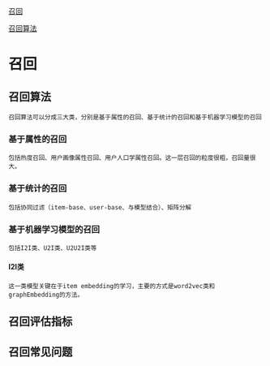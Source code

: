 [召回](#召回)

[召回算法](##召回)
# 召回
## 召回算法
    召回算法可以分成三大类，分别是基于属性的召回、基于统计的召回和基于机器学习模型的召回
### 基于属性的召回
    包括热度召回、用户画像属性召回、用户人口学属性召回。这一层召回的粒度很粗，召回量很大。
### 基于统计的召回
    包括协同过滤（item-base、user-base、与模型结合）、矩阵分解
### 基于机器学习模型的召回
    包括I2I类、U2I类、U2U2I类等
#### I2I类
    这一类模型关键在于item embedding的学习，主要的方式是word2vec类和graphEmbedding的方法。
    
### 
## 召回评估指标
## 召回常见问题
